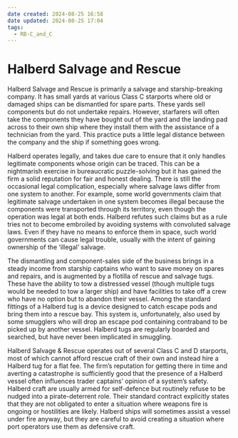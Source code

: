 ```yaml
---
date created: 2024-08-25 16:58
date updated: 2024-08-25 17:04
tags:
  - RB-C_and_C
---
```


# Halberd Salvage and Rescue

Halberd Salvage and Rescue is primarily a salvage and starship-breaking company. It has small yards at various Class C starports where old or damaged ships can be dismantled for spare parts. These yards sell components but do not undertake repairs. However, starfarers will often take the components they have bought out of the yard and the landing pad across to their own ship where they install them with the assistance of a technician from the yard. This practice puts a little legal distance between the company and the ship if something goes wrong.

Halberd operates legally, and takes due care to ensure that it only handles legitimate components whose origin can be traced. This can be a nightmarish exercise in bureaucratic puzzle-solving but it has gained the firm a solid reputation for fair and honest dealing. There is still the occasional legal complication, especially where salvage laws differ from one system to another. For example, some world governments claim that legitimate salvage undertaken in one system becomes illegal because the components were transported through its territory, even though the operation was legal at both ends. Halberd refutes such claims but as a rule tries not to become embroiled by avoiding systems with convoluted salvage laws. Even if they have no means to enforce them in space, such world governments can cause legal trouble, usually with the intent of gaining ownership of the ‘illegal’ salvage.

The dismantling and component-sales side of the business brings in a steady income from starship captains who want to save money on spares and repairs, and is augmented by a flotilla of rescue and salvage tugs. These have the ability to tow a distressed vessel
(though multiple tugs would be needed to tow a larger ship) and have facilities to take off a crew who have no option but to abandon their vessel. Among the standard fittings of a Halberd tug is a device designed to catch escape pods and bring them into a rescue bay. This system is, unfortunately, also used by some smugglers who will drop an escape pod containing contraband to be picked up by another vessel. Halberd tugs are regularly boarded and searched, but have never been implicated in smuggling.

Halberd Salvage & Rescue operates out of several Class C and D starports, most of which cannot afford rescue craft of their own and instead hire a Halberd tug for a flat fee. The firm’s reputation for getting there in time and averting a catastrophe is sufficiently good that the presence of a Halberd vessel often influences trader captains’ opinion of a system’s safety. Halberd craft are usually armed for self-defence but routinely refuse to be nudged into a pirate-deterrent role. Their standard contract explicitly states that they are not obligated to enter a situation where weapons fire is ongoing or hostilities are likely. Halberd ships will sometimes assist a vessel under fire anyway, but they are careful to avoid creating a situation where port operators use them as defensive craft.
